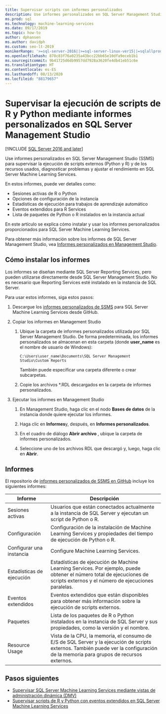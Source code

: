 ```yaml
---
title: Supervisar scripts con informes personalizados
description: Use informes personalizados en SQL Server Management Studio (SSMS) para supervisar la ejecución de scripts externos (Python y R) y de los recursos usados, diagnosticar problemas y ajustar el rendimiento en SQL Server Machine Learning Services.
ms.prod: sql
ms.technology: machine-learning-services
ms.date: 09/17/2019
ms.topic: how-to
author: dphansen
ms.author: davidph
ms.custom: seo-lt-2019
monikerRange: '>=sql-server-2016||>=sql-server-linux-ver15||=sqlallproducts-allversions'
ms.openlocfilehash: 878c83f76a0235a43bcc22bb65e10dfa9eceb1b1
ms.sourcegitcommit: 9b41725d6db9957dd7928a3620fe4db41eb51c6e
ms.translationtype: HT
ms.contentlocale: es-ES
ms.lasthandoff: 08/13/2020
ms.locfileid: "88179657"
---
```

# <a name="monitor-python-and-r-script-execution-using-custom-reports-in-sql-server-management-studio"></a>Supervisar la ejecución de scripts de R y Python mediante informes personalizados en SQL Server Management Studio
[!INCLUDE [SQL Server 2016 and later](../../includes/applies-to-version/sqlserver2016.md)]

Use informes personalizados en SQL Server Management Studio (SSMS) para supervisar la ejecución de scripts externos (Python y R) y de los recursos usados, diagnosticar problemas y ajustar el rendimiento en SQL Server Machine Learning Services.

En estos informes, puede ver detalles como:

- Sesiones activas de R o Python
- Opciones de configuración de la instancia
- Estadísticas de ejecución para trabajos de aprendizaje automático
- Eventos extendidos para R Services
- Lista de paquetes de Python o R instalados en la instancia actual

En este artículo se explica cómo instalar y usar los informes personalizados proporcionados para SQL Server Machine Learning Services.

Para obtener más información sobre los informes de SQL Server Management Studio, vea [Informes personalizados en Management Studio](../../ssms/object/custom-reports-in-management-studio.md).

## <a name="how-to-install-the-reports"></a>Cómo instalar los informes

Los informes se diseñan mediante SQL Server Reporting Services, pero pueden utilizarse directamente desde SQL Server Management Studio. No es necesario que Reporting Services esté instalado en la instancia de SQL Server.

Para usar estos informes, siga estos pasos:

1. Descargue los [informes personalizados de SSMS](https://github.com/Microsoft/sql-server-samples/tree/master/samples/features/machine-learning-services/ssms-custom-reports) para SQL Server Machine Learning Services desde GitHub.

2. Copiar los informes en Management Studio

    1. Ubique la carpeta de informes personalizados utilizada por SQL Server Management Studio. De forma predeterminada, los informes personalizados se almacenan en esta carpeta (donde **user_name** es el nombre de usuario de Windows):

        `C:\Users\user_name\Documents\SQL Server Management Studio\Custom Reports`

       También puede especificar una carpeta diferente o crear subcarpetas.

    2. Copie los archivos *.RDL descargados en la carpeta de informes personalizados.

3. Ejecutar los informes en Management Studio

    1. En Management Studio, haga clic en el nodo **Bases de datos** de la instancia donde quiere ejecutar los informes.

    2. Haga clic en **Informes**y, después, en **Informes personalizados**.

    3. En el cuadro de diálogo **Abrir archivo** , ubique la carpeta de informes personalizados.

    4. Seleccione uno de los archivos RDL que descargó y, luego, haga clic en **Abrir**.

## <a name="reports"></a>Informes

El repositorio de [informes personalizados de SSMS en GitHub](https://github.com/Microsoft/sql-server-samples/tree/master/samples/features/machine-learning-services/ssms-custom-reports) incluye los siguientes informes:

| Informe | Descripción |
|-|-|
| Sesiones activas | Usuarios que están conectados actualmente a la instancia de SQL Server y ejecutan un script de Python o R. |
| Configuración | Configuración de la instalación de Machine Learning Services y propiedades del tiempo de ejecución de Python o R. |
| Configurar una instancia | Configure Machine Learning Services. |
| Estadísticas de ejecución | Estadísticas de ejecución de Machine Learning Services. Por ejemplo, puede obtener el número total de ejecuciones de scripts externos y el número de ejecuciones paralelas. |
| Eventos extendidos | Eventos extendidos que están disponibles para obtener más información sobre la ejecución de scripts externos. |
| Paquetes | Lista de los paquetes de R o Python instalados en la instancia de SQL Server y sus propiedades, como la versión y el nombre. |
| Resource Usage | Vista de la CPU, la memoria, el consumo de E/S de SQL Server y la ejecución de scripts externos. También puede ver la configuración de la memoria para grupos de recursos externos. |

## <a name="next-steps"></a>Pasos siguientes

- [Supervisar SQL Server Machine Learning Services mediante vistas de administración dinámica (DMV)](monitor-sql-server-machine-learning-services-using-dynamic-management-views.md)
- [Supervisar scripts de R y Python con eventos extendidos en SQL Server Machine Learning Services](extended-events.md)
